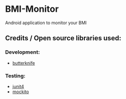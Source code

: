 # BMI-Monitor
Android application to monitor your BMI

## Credits / Open source libraries used:
### Development:
* [butterknife](https://github.com/JakeWharton/butterknife)

### Testing:
* [junit4](https://github.com/junit-team/junit4)
* [mockito](https://github.com/mockito/mockito)

